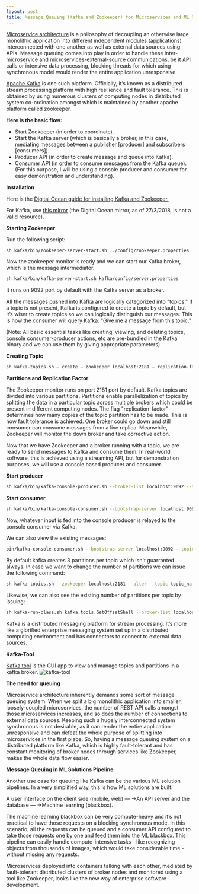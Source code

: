 ```yaml
---
layout: post
title: Message Queuing (Kafka and Zookeeper) for Microservices and ML Solutions Pipelines
---
```


[Microservice architecture](https://martinfowler.com/articles/microservices.html) is a philosophy of decoupling an otherwise large monolithic application into different independent modules (applications) interconnected with one another as well as external data sources using APIs. Message queuing comes into play in order to handle these inter-microservice and microservices-external-source communications, be it API calls or intensive data processing, blocking threads for which using synchronous model would render the entire application unresponsive.

[Apache Kafka](https://kafka.apache.org/) is one such platform. Officially, it’s known as a distributed stream processing platform with high resilience and fault tolerance. This is obtained by using numerous clusters of computing nodes in distributed system co-ordination amongst which is maintained by another apache platform called zookeeper.

**Here is the basic flow:**

* Start Zookeeper (in order to coordinate).
* Start the Kafka server (which is basically a broker, in this case, mediating messages between a publisher [producer] and subscribers [consumers]).
* Producer API (in order to create message and queue into Kafka).
* Consumer API (in order to consume messages from the Kafka queue).
(For this purpose, I will be using a console producer and consumer for easy demonstration and understanding).

**Installation**

Here is the [Digital Ocean guide for installing Kafka and Zookeeper.](https://www.digitalocean.com/community/tutorials/how-to-install-apache-kafka-on-ubuntu-14-04)

For Kafka, use [this mirror](http://www-us.apache.org/dist/kafka/1.0.1/kafka_2.11-1.0.1.tgz) (the Digital Ocean mirror, as of 27/3/2018, is not a valid resource).

**Starting Zookeeper**

Run the following script:
```sh
sh kafka/bin/zookeeper-server-start.sh ../config/zookeeper.properties
```

Now the zookeeper monitor is ready and we can start our Kafka broker, which is the message intermediator.
```sh
sh kafka/bin/kafka-server-start.sh kafka/config/server.properties
```

It runs on 9092 port by default with the Kafka server as a broker.

All the messages pushed into Kafka are logically categorized into "topics." If a topic is not present, Kafka is configured to create a topic by default, but it’s wiser to create topics so we can logically distinguish our messages. This is how the consumer will query Kafka: "Give me a message from this topic."

(Note: All basic essential tasks like creating, viewing, and deleting topics, console consumer-producer actions, etc are pre-bundled in the Kafka binary and we can use them by giving appropriate parameters).

**Creating Topic**
```sh
sh kafka-topics.sh — create — zookeeper localhost:2181 — replication-factor 1 — partitions 1 — topic topic_name
```

**Partitions and Replication Factor**

The Zookeeper monitor runs on port 2181 port by default. Kafka topics are divided into various partitions. Partitions enable parallelization of topics by splitting the data in a particular topic across multiple brokers which could be present in different computing nodes. The flag "replication-factor" determines how many copies of the topic partition has to be made. This is how fault tolerance is achieved. One broker could go down and still consumer can consume messages from a live replica. Meanwhile, Zookeeper will monitor the down broker and take corrective action.

Now that we have Zookeeper and a broker running with a topic, we are ready to send messages to Kafka and consume them. In real-world software, this is achieved using a streaming API, but for demonstration purposes, we will use a console based producer and consumer.

**Start producer**

```sh
sh kafka/bin/kafka-console-producer.sh --broker-list localhost:9092 --topic topic_name
```

**Start consumer**

```sh
sh kafka/bin/kafka-console-consumer.sh --bootstrap-server localhost:9092 --topic topic_name
```

Now, whatever input is fed into the console producer is relayed to the console consumer via Kafka.

We can also view the existing messages:

```sh
bin/kafka-console-consumer.sh --bootstrap-server localhost:9092 --topic topic_name --from-beginning
```

By default kafka creates 3 partitions per topic which isn't guarranted always. In case we want to change the number of partitions we can issue the following command:
```sh
sh kafka-topics.sh --zookeeper localhost:2181 --alter --topic topic_name --partitions 3
```

Likewise, we can also see the existing number of partitions per topic by issuing:

```sh
sh kafka-run-class.sh kafka.tools.GetOffsetShell --broker-list localhost:9092 --topic topic_name --time -1
```

Kafka is a distributed messaging platform for stream processing. It’s more like a glorified enterprise messaging system set up in a distributed computing environment and has connectors to connect to external data sources.

**Kafka-Tool**

[Kafka tool](http://www.kafkatool.com/) is the GUI app to view and manage topics and partitions in a kafka broker.
![kafka-tool](https://sudipbhandari126.github.io/resources/kafka-tool.png "kafka-tool")


**The need for queuing**

Microservice architecture inherently demands some sort of message queuing system. When we split a big monolithic application into smaller, loosely-coupled microservices, the number of REST API calls amongst those microservices increases, and so does the number of connections to external data sources. Keeping such a hugely interconnected system synchronous is not desirable, as it can render the entire application unresponsive and can defeat the whole purpose of splitting into microservices in the first place. So, having a message queuing system on a distributed platform like Kafka, which is highly fault-tolerant and has constant monitoring of broker nodes through services like Zookeeper, makes the whole data flow easier.

**Message Queuing in ML Solutions Pipeline**

Another use case for queuing like Kafka can be the various ML solution pipelines. In a very simplified way, this is how ML solutions are built:

A user interface on the client side (mobile, web) — →An API server and the database — →Machine learning (blackbox).

The machine learning blackbox can be very compute-heavy and it’s not practical to have those requests on a blocking synchronous mode. In this scenario, all the requests can be queued and a consumer API configured to take those requests one by one and feed them into the ML blackbox. This pipeline can easily handle compute-intensive tasks - like recognizing objects from thousands of images, which would take considerable time - without missing any requests.

Microservices deployed into containers talking with each other, mediated by fault-tolerant distributed clusters of broker nodes and monitored using a tool like Zookeeper, looks like the new way of enterprise software development.




